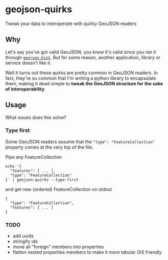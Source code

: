 # geojson-quirks

Tweak your data to interoperate with quirky GeoJSON readers

## Why

Let's say you've got valid GeoJSON; you know it's valid since you ran it through [`geojson-hint`](https://github.com/mapbox/geojsonhint). But for some reason, another application, library or service doesn't like it. 

Well it turns out these quirks are pretty common in GeoJSON readers. In fact, they're so common that I'm writing a python library to encapsulate them, making it dead simple to **tweak the GeoJSON structure for the sake of interoperability**.

## Usage

What issues does this solve?

### Type first

Some GeoJSON readers assume that the `"type": "FeatureCollection"` property comes at the very top of the file. 

Pipe any FeatureCollection
```
echo '{
  "features": [ ... ],
  "type": "FeatureCollection"
}' | geojson-quirks --type-first
```

and get new (ordered) FeatureCollection on stdout
```
{
  "type": "FeatureCollection",
  "features": [ ... ]
}
```

### TODO


* add uuids
* stringify ids
* move all "foreign" members into properties
* flatten nested properties members to make it more tabular GIS friendly

